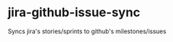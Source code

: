 jira-github-issue-sync
======================

Syncs jira's stories/sprints to github's milestones/issues